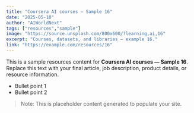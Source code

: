 ```yaml
---
title: "Coursera AI courses — Sample 16"
date: "2025-05-10"
author: "AIWorldNext"
tags: ["resources","sample"]
image: "https://source.unsplash.com/800x600/?learning,ai,16"
excerpt: "Courses, datasets, and libraries — example 16."
link: "https://example.com/resources/16"
---
```


This is a sample resources content for **Coursera AI courses — Sample 16**. Replace this text with your final article, job description, product details, or resource information.

- Bullet point 1
- Bullet point 2

> Note: This is placeholder content generated to populate your site.
